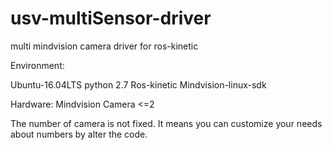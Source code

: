 # usv-multiSensor-driver
multi mindvision camera driver for ros-kinetic

Environment:

Ubuntu-16.04LTS
python 2.7
Ros-kinetic
Mindvision-linux-sdk

Hardware:
Mindvision Camera <=2

The number of camera is not fixed. It means you can customize your needs about numbers by alter the code.
